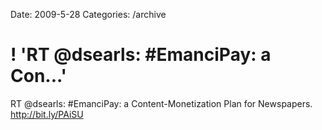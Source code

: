 Date: 2009-5-28
Categories: /archive

# ! 'RT @dsearls: #EmanciPay: a Con...'

RT @dsearls: #EmanciPay: a Content-Monetization Plan for Newspapers. <a href="http://bit.ly/PAiSU" rel="nofollow">http://bit.ly/PAiSU</a>
